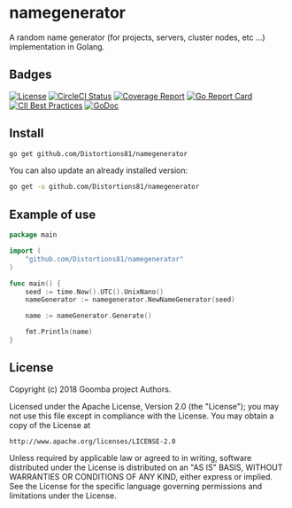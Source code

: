 # namegenerator

A random name generator (for projects, servers, cluster nodes, etc ...)
implementation in Golang.

## Badges

[![License][License-Image]][License-URL]
[![CircleCI Status][CircleCI-Image]][CircleCI-URL]
[![Coverage Report][Coverage-Image]][Coverage-URL]
[![Go Report Card][GoReportCard-Image]][GoReportCard-URL]
[![CII Best Practices][CII-Image]][CII-URL]
[![GoDoc][GoDoc-Image]][GoDoc-URL]

## Install

```bash
go get github.com/Distortions81/namegenerator
```

You can also update an already installed version:

```bash
go get -u github.com/Distortions81/namegenerator
```

## Example of use

```go
package main

import (
    "github.com/Distortions81/namegenerator"
)

func main() {
    seed := time.Now().UTC().UnixNano()
    nameGenerator := namegenerator.NewNameGenerator(seed)

    name := nameGenerator.Generate()

    fmt.Println(name)
}
```

## License

Copyright (c) 2018 Goomba project Authors.

Licensed under the Apache License, Version 2.0 (the "License");
you may not use this file except in compliance with the License.
You may obtain a copy of the License at

    http://www.apache.org/licenses/LICENSE-2.0

Unless required by applicable law or agreed to in writing, software
distributed under the License is distributed on an "AS IS" BASIS,
WITHOUT WARRANTIES OR CONDITIONS OF ANY KIND, either express or implied.
See the License for the specific language governing permissions and
limitations under the License.

[License-Image]: https://img.shields.io/badge/License-Apache-blue.svg
[License-URL]: http://opensource.org/licenses/Apache
[CircleCI-Image]: https://circleci.com/gh/goombaio/namegenerator.svg?style=svg
[CircleCI-URL]: https://circleci.com/gh/goombaio/namegenerator
[Coverage-Image]: https://codecov.io/gh/goombaio/namegenerator/branch/master/graph/badge.svg
[Coverage-URL]: https://codecov.io/gh/goombaio/namegenerator
[GoReportCard-Image]: https://goreportcard.com/badge/github.com/Distortions81/namegenerator
[GoReportCard-URL]: https://goreportcard.com/report/github.com/Distortions81/namegenerator
[CII-Image]: https://bestpractices.coreinfrastructure.org/projects/2237/badge
[CII-URL]: https://bestpractices.coreinfrastructure.org/projects/2237
[GoDoc-Image]: https://godoc.org/github.com/Distortions81/namegenerator?status.svg
[GoDoc-URL]: http://godoc.org/github.com/Distortions81/namegenerator
